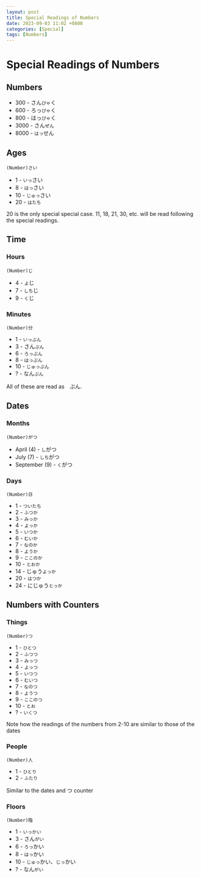 ```yaml
---
layout: post
title: Special Readings of Numbers
date: 2023-09-03 11:02 +0800
categories: [Special]
tags: [Numbers]
---
```

# Special Readings of Numbers

## Numbers
* 300 - さん`びゃ`く
* 600 - ろっ`ぴゃ`く
* 800 - はっ`ぴゃ`く
* 3000 - さん`ぜん`
* 8000 - `はっ`せん

## Ages
```
(Number)さい
```
* 1 - `いっ`さい
* 8 - `はっ`さい
* 10 - `じゅっ`さい
* 20 - `はたち`

20 is the only special special case.
11, 18, 21, 30, etc. will be read following the special readings.

## Time

### Hours
```
(Number)じ
```
* 4 - `よ`じ
* 7 - `しち`じ
* 9 - `く`じ

### Minutes
```
(Number)分
```
* 1 - `いっぷん`
* 3 - さん`ぷん`
* 6 - `ろっぷん`
* 8 - `はっぷん`
* 10 - `じゅっぷん`
* ? - なん`ぷん`

All of these are read as　ぷん.

## Dates

### Months
```
(Number)がつ
```
* April (4) - `し`がつ
* July (7) - `しち`がつ
* September (9) - `く`がつ

### Days
```
(Number)日
```
* 1 - `ついたち`
* 2 - `ふつか`
* 3 - `みっか`
* 4 - `よっか`
* 5 - `いつか`
* 6 - `むいか`
* 7 - `なのか`
* 8 - `ようか`
* 9 - `ここのか`
* 10 - `とおか`
* 14 - じゅう`よっか`
* 20 - `はつか`
* 24 - にじゅう`とっか`

## Numbers with Counters

### Things
```
(Number)つ
```
* 1 - `ひとつ`
* 2 - `ふつつ`
* 3 - `みっつ`
* 4 - `よっつ`
* 5 - `いつつ`
* 6 - `むいつ`
* 7 - `なのつ`
* 8 - `ようつ`
* 9 - `ここのつ`
* 10 - `とお`
* ? - `いくつ`

Note how the readings of the numbers from 2-10 are similar to those of the dates

### People
```
(Number)人
```
* 1 - `ひとり`
* 2 - `ふたり`

Similar to the dates and つ counter

### Floors
```
(Number)階
```
* 1 - `いっかい`
* 3 - さん`がい`
* 6 - `ろっ`かい
* 8 - `はっ`かい
* 10 - `じゅっ`かい、`じっ`かい
* ? - なん`がい`
